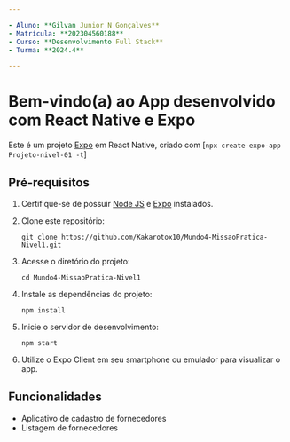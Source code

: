 ```yaml
---

- Aluno: **Gilvan Junior N Gonçalves**
- Matrícula: **202304560188**
- Curso: **Desenvolvimento Full Stack**
- Turma: **2024.4**

---
```


# Bem-vindo(a) ao App desenvolvido com React Native e Expo

Este é um projeto [Expo](https://expo.dev) em React Native, criado com [`npx create-expo-app Projeto-nivel-01 -t`]

## Pré-requisitos

1. Certifique-se de possuir [Node JS](https://nodejs.org/en) e [Expo](https://expo.dev) instalados.
2. Clone este repositório:

   `git clone https://github.com/Kakarotox10/Mundo4-MissaoPratica-Nivel1.git`
3. Acesse o diretório do projeto:

   `cd Mundo4-MissaoPratica-Nivel1`
4. Instale as dependências do projeto:

   `npm install`
5. Inicie o servidor de desenvolvimento:

   `npm start`
6. Utilize o Expo Client em seu smartphone ou emulador para visualizar o app.

## Funcionalidades

- Aplicativo de cadastro de fornecedores
- Listagem de fornecedores
